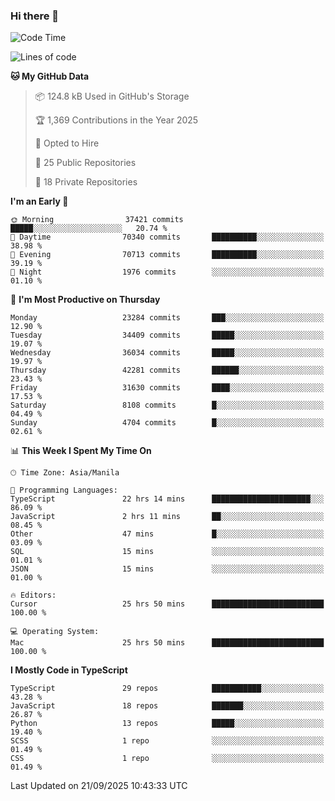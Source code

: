 ### Hi there 👋

<!--START_SECTION:waka-->
![Code Time](http://img.shields.io/badge/Code%20Time-2%2C148%20hrs%2041%20mins-blue)

![Lines of code](https://img.shields.io/badge/From%20Hello%20World%20I%27ve%20Written-68.9%20million%20lines%20of%20code-blue)

**🐱 My GitHub Data** 

> 📦 124.8 kB Used in GitHub's Storage 
 > 
> 🏆 1,369 Contributions in the Year 2025
 > 
> 💼 Opted to Hire
 > 
> 📜 25 Public Repositories 
 > 
> 🔑 18 Private Repositories 
 > 
**I'm an Early 🐤** 

```text
🌞 Morning                37421 commits       █████░░░░░░░░░░░░░░░░░░░░   20.74 % 
🌆 Daytime                70340 commits       ██████████░░░░░░░░░░░░░░░   38.98 % 
🌃 Evening                70713 commits       ██████████░░░░░░░░░░░░░░░   39.19 % 
🌙 Night                  1976 commits        ░░░░░░░░░░░░░░░░░░░░░░░░░   01.10 % 
```
📅 **I'm Most Productive on Thursday** 

```text
Monday                   23284 commits       ███░░░░░░░░░░░░░░░░░░░░░░   12.90 % 
Tuesday                  34409 commits       █████░░░░░░░░░░░░░░░░░░░░   19.07 % 
Wednesday                36034 commits       █████░░░░░░░░░░░░░░░░░░░░   19.97 % 
Thursday                 42281 commits       ██████░░░░░░░░░░░░░░░░░░░   23.43 % 
Friday                   31630 commits       ████░░░░░░░░░░░░░░░░░░░░░   17.53 % 
Saturday                 8108 commits        █░░░░░░░░░░░░░░░░░░░░░░░░   04.49 % 
Sunday                   4704 commits        █░░░░░░░░░░░░░░░░░░░░░░░░   02.61 % 
```


📊 **This Week I Spent My Time On** 

```text
🕑︎ Time Zone: Asia/Manila

💬 Programming Languages: 
TypeScript               22 hrs 14 mins      ██████████████████████░░░   86.09 % 
JavaScript               2 hrs 11 mins       ██░░░░░░░░░░░░░░░░░░░░░░░   08.45 % 
Other                    47 mins             █░░░░░░░░░░░░░░░░░░░░░░░░   03.09 % 
SQL                      15 mins             ░░░░░░░░░░░░░░░░░░░░░░░░░   01.01 % 
JSON                     15 mins             ░░░░░░░░░░░░░░░░░░░░░░░░░   01.00 % 

🔥 Editors: 
Cursor                   25 hrs 50 mins      █████████████████████████   100.00 % 

💻 Operating System: 
Mac                      25 hrs 50 mins      █████████████████████████   100.00 % 
```

**I Mostly Code in TypeScript** 

```text
TypeScript               29 repos            ███████████░░░░░░░░░░░░░░   43.28 % 
JavaScript               18 repos            ███████░░░░░░░░░░░░░░░░░░   26.87 % 
Python                   13 repos            █████░░░░░░░░░░░░░░░░░░░░   19.40 % 
SCSS                     1 repo              ░░░░░░░░░░░░░░░░░░░░░░░░░   01.49 % 
CSS                      1 repo              ░░░░░░░░░░░░░░░░░░░░░░░░░   01.49 % 
```




 Last Updated on 21/09/2025 10:43:33 UTC
<!--END_SECTION:waka-->
